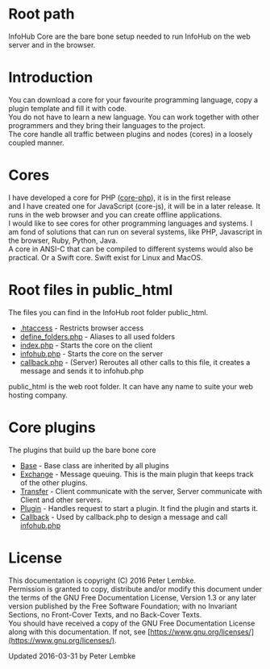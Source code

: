 # Root path
InfoHub Core are the bare bone setup needed to run InfoHub on the web server and in the browser.
  
# Introduction
You can download a core for your favourite programming language, copy a plugin template and fill it with code.  
You do not have to learn a new language. You can work together with other programmers and they bring their languages to the project.  
The core handle all traffic between plugins and nodes (cores) in a loosely coupled manner.  

# Cores
I have developed a core for PHP ([core-php](main,core_php)), it is in the first release  
and I have created one for JavaScript (core-js), it will be in a later release. It runs in the web browser and you can create offline applications.  
I would like to see cores for other programming languages and systems. I am fond of solutions that can run on several systems, like PHP, Javascript in the browser, Ruby, Python, Java.  
A core in ANSI-C that can be compiled to different systems would also be practical. Or a Swift core. Swift exist for Linux and MacOS.  

# Root files in public_html
The files you can find in the InfoHub root folder public_html.  

- [.htaccess](main,core_root_htaccess) - Restricts browser access
- [define_folders.php](main,core_root_definefolders) - Aliases to all used folders
- [index.php](main,core_root_index) - Starts the core on the client
- [infohub.php](main,core_root_infohub) - Starts the core on the server
- [callback.php](main,core_root_callback) - (Server) Reroutes all other calls to this file, it creates a message and sends it to [](main,core_root_infohub)infohub.php

public_html is the web root folder. It can have any name to suite your web hosting company.  

# Core plugins
The plugins that build up the bare bone core  

- [Base](plugin,infohub_base) - Base class are inherited by all plugins
- [Exchange](plugin,infohub_exchange) - Message queuing. This is the main plugin that keeps track of the other plugins.
- [Transfer](plugin,infohub_transfer) - Client communicate with the server, Server communicate with Client and other servers.
- [Plugin](plugin,infohub_plugin) - Handles request to start a plugin. It find the plugin and starts it.
- [Callback](plugin,infohub_callback) - Used by callback.php to design a message and call [infohub.php](main,core_root_infohub)

# License
This documentation is copyright (C) 2016 Peter Lembke.  
Permission is granted to copy, distribute and/or modify this document under the terms of the GNU Free Documentation License, Version 1.3 or any later version published by the Free Software Foundation; with no Invariant Sections, no Front-Cover Texts, and no Back-Cover Texts.  
You should have received a copy of the GNU Free Documentation License along with this documentation. If not, see [https://www.gnu.org/licenses/](https://www.gnu.org/licenses/).  

Updated 2016-03-31 by Peter Lembke  
